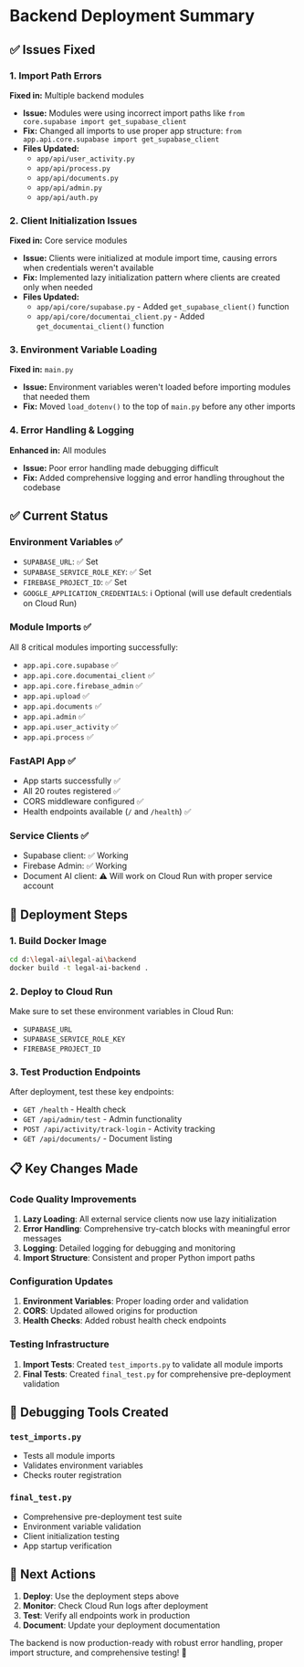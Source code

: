 # Backend Deployment Summary

## ✅ Issues Fixed

### 1. Import Path Errors
**Fixed in:** Multiple backend modules
- **Issue:** Modules were using incorrect import paths like `from core.supabase import get_supabase_client`
- **Fix:** Changed all imports to use proper app structure: `from app.api.core.supabase import get_supabase_client`
- **Files Updated:**
  - `app/api/user_activity.py`
  - `app/api/process.py` 
  - `app/api/documents.py`
  - `app/api/admin.py`
  - `app/api/auth.py`

### 2. Client Initialization Issues
**Fixed in:** Core service modules
- **Issue:** Clients were initialized at module import time, causing errors when credentials weren't available
- **Fix:** Implemented lazy initialization pattern where clients are created only when needed
- **Files Updated:**
  - `app/api/core/supabase.py` - Added `get_supabase_client()` function
  - `app/api/core/documentai_client.py` - Added `get_documentai_client()` function

### 3. Environment Variable Loading
**Fixed in:** `main.py`
- **Issue:** Environment variables weren't loaded before importing modules that needed them
- **Fix:** Moved `load_dotenv()` to the top of `main.py` before any other imports

### 4. Error Handling & Logging
**Enhanced in:** All modules
- **Issue:** Poor error handling made debugging difficult
- **Fix:** Added comprehensive logging and error handling throughout the codebase

## ✅ Current Status

### Environment Variables ✅
- `SUPABASE_URL`: ✅ Set
- `SUPABASE_SERVICE_ROLE_KEY`: ✅ Set
- `FIREBASE_PROJECT_ID`: ✅ Set
- `GOOGLE_APPLICATION_CREDENTIALS`: ℹ️ Optional (will use default credentials on Cloud Run)

### Module Imports ✅
All 8 critical modules importing successfully:
- `app.api.core.supabase` ✅
- `app.api.core.documentai_client` ✅
- `app.api.core.firebase_admin` ✅
- `app.api.upload` ✅
- `app.api.documents` ✅
- `app.api.admin` ✅
- `app.api.user_activity` ✅
- `app.api.process` ✅

### FastAPI App ✅
- App starts successfully ✅
- All 20 routes registered ✅
- CORS middleware configured ✅
- Health endpoints available (`/` and `/health`) ✅

### Service Clients ✅
- Supabase client: ✅ Working
- Firebase Admin: ✅ Working
- Document AI client: ⚠️ Will work on Cloud Run with proper service account

## 🚀 Deployment Steps

### 1. Build Docker Image
```bash
cd d:\legal-ai\legal-ai\backend
docker build -t legal-ai-backend .
```

### 2. Deploy to Cloud Run
Make sure to set these environment variables in Cloud Run:
- `SUPABASE_URL`
- `SUPABASE_SERVICE_ROLE_KEY`
- `FIREBASE_PROJECT_ID`

### 3. Test Production Endpoints
After deployment, test these key endpoints:
- `GET /health` - Health check
- `GET /api/admin/test` - Admin functionality
- `POST /api/activity/track-login` - Activity tracking
- `GET /api/documents/` - Document listing

## 📋 Key Changes Made

### Code Quality Improvements
1. **Lazy Loading**: All external service clients now use lazy initialization
2. **Error Handling**: Comprehensive try-catch blocks with meaningful error messages
3. **Logging**: Detailed logging for debugging and monitoring
4. **Import Structure**: Consistent and proper Python import paths

### Configuration Updates
1. **Environment Variables**: Proper loading order and validation
2. **CORS**: Updated allowed origins for production
3. **Health Checks**: Added robust health check endpoints

### Testing Infrastructure
1. **Import Tests**: Created `test_imports.py` to validate all module imports
2. **Final Tests**: Created `final_test.py` for comprehensive pre-deployment validation

## 🔧 Debugging Tools Created

### `test_imports.py`
- Tests all module imports
- Validates environment variables
- Checks router registration

### `final_test.py`
- Comprehensive pre-deployment test suite
- Environment variable validation
- Client initialization testing
- App startup verification

## 🎯 Next Actions

1. **Deploy**: Use the deployment steps above
2. **Monitor**: Check Cloud Run logs after deployment
3. **Test**: Verify all endpoints work in production
4. **Document**: Update your deployment documentation

The backend is now production-ready with robust error handling, proper import structure, and comprehensive testing! 🚀